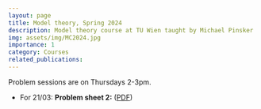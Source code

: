 ```yaml
---
layout: page
title: Model theory, Spring 2024
description: Model theory course at TU Wien taught by Michael Pinsker
img: assets/img/MC2024.jpg
importance: 1
category: Courses
related_publications: 
---
```

Problem sessions are on Thursdays 2-3pm.

<ul>
  <li>For 21/03: <b>Problem sheet 2:</b> (<a href="https://cspreadingroup.github.io/_pages/1.pdf" target="_blank">PDF</a>)</li>
